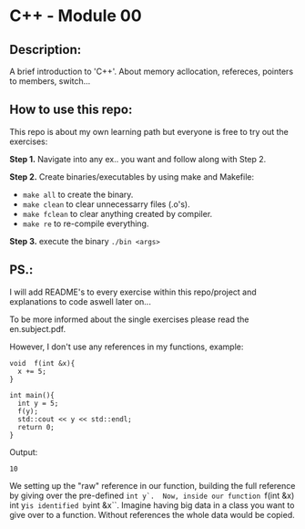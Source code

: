 # C++ - Module 00

## Description:
A brief introduction to 'C++'.
About memory acllocation, refereces, pointers to members, switch...
## How to use this repo:
This repo is about my own learning path but everyone is free to try out the exercises:

**Step 1.** Navigate into any ex.. you want and follow along with Step 2.

**Step 2.** Create binaries/executables by using make and Makefile:
- `make all` to create the binary.
- `make clean` to clear unnecessarry files (.o's).
- `make fclean` to clear anything created by compiler.
- `make re` to re-compile everything.

**Step 3.** execute the binary `./bin <args>`

## PS.:
I will add README's to every exercise within this repo/project and explanations to code aswell later on...

To be more informed about the single exercises please read the en.subject.pdf.

However, I don't use any references in my functions, example:

```
void  f(int &x){
  x += 5; 
}

int main(){
  int y = 5;
  f(y);
  std::cout << y << std::endl;
  return 0;
}
```
Output:
```shell
10
```
We setting up the "raw" reference in our function, building the full reference by giving over the pre-defined ``int y`. 
Now, inside our function ``f(int &x)`` ``int y`` is identified by ``int &x``.
Imagine having big data in a class you want to give over to a function. Without references the whole data would be copied. 
